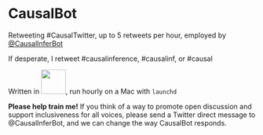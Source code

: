 # CausalBot
Retweeting #CausalTwitter, up to 5 retweets per hour, employed by [@CausalInferBot](https://twitter.com/CausalInferBot)

If desperate, I retweet #causalinference, #causalinf, or #causal

Written in <img src="https://julialang.org/assets/infra/logo.svg" width="50"/>,  run hourly on a Mac with `launchd`

**Please help train me!**
If you think of a way to promote open discussion and support inclusiveness for all voices, please send a Twitter direct message to @CausalInferBot, and we can change the way CausalBot responds.